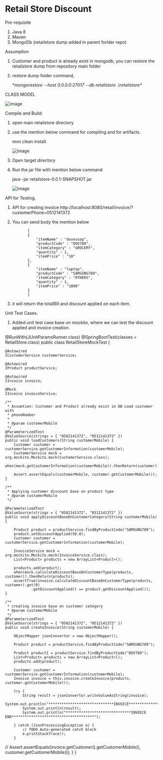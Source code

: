 # Retail Store Discount


Pre-requisite

1. Java 8
2. Maven
3. MongoDb (retailstore dump added in parent forlder repo)

Assumption

1. Customer and product is already exist in mongodb, you can restore the retailstore dump from repository main folder
2. restore dump folder command,

     **mongorestore --host 0.0.0.0:27017  --db retailstore  .\retailstore\**
     

CLASS MODEL

![image](https://user-images.githubusercontent.com/38679516/177044031-3cde69ad-71d2-4e59-9a5b-7922b4c130ad.png)


Compile and Build:

1. open main retailstore directory
2. use the mention below command for compiling and for artifacts.

      mvn clean install.
      
      ![image](https://user-images.githubusercontent.com/38679516/177043464-7c5b6b45-667a-4275-92de-17fb327cd6c9.png)

      
3. Open target directory
4. Run the jar file with mention below command

      java -jar retailstore-0.0.1-SNAPSHOT.jar
      
      ![image](https://user-images.githubusercontent.com/38679516/177043483-97239ba3-4fb6-4f4d-8f12-2a02908eb682.png)
      

API for Testing.

1. API for creating invoice http://localhost:8080/retail/invoice/?customerPhone=0512141372
2. You can send body the mention below 

              [
              {
                  "itemName" : "dovesoap",
                  "productCode" : "DOV789",
                  "itemCategory" : "GROCERY",
                  "quantity" : 1,
                  "itemPrice" : "10"
              },
              {
                  "itemName" : "laptop",
                  "productCode" : "SAMSUNG789",
                  "itemCategory" : "OTHERS",
                  "quantity" : 1,
                  "itemPrice" : "1000"
              }
              ]

3. it will return the totalBill and discount applied on each item.


Unit Test Cases.

1. Added unit test case base on mockito, where we can test the discount applied and invoice creation.

@RunWith(JUnitParamsRunner.class)
@SpringBootTest(classes = RetailStore.class)
public class RetailStoreMockTest {

	@Autowired
	ICustomerService customerService;

	@Autowired
	IProduct productService;

	@Autowired
	IInvoice invoice;

	@Mock
	IInvoice invoiceService;

	/**
	 * Assumtion: Customer and Product already exist in DB Load customer with
	 * phoneNumber
	 * 
	 * @param customerMobile
	 */
	@ParameterizedTest
	@ValueSource(strings = { "0582141372", "0512141372" })
	public void loadCustomers(String customerMobile) {
		Customer customer = customerService.getCustomerInformation(customerMobile);
		CustomerService mock = org.mockito.Mockito.mock(CustomerService.class);
		when(mock.getCustomerInformation(customerMobile)).thenReturn(customer);

		Assert.assertEquals(customerMobile, customer.getCustomerMobile());
	}
	
	/**
	 * Applying customer discount base on product type
	 * @param customerMobile
	 */

	@ParameterizedTest
	@ValueSource(strings = { "0582141372", "0512141372" })
	public void applyDiscountBaseOnCustomerCategory(String customerMobile) {

		Product product = productService.findByProductCode("SAMSUNG789");
		product.setDiscountApplied(50.0);
		Customer customer = customerService.getCustomerInformation(customerMobile);

		InvoiceService mock = org.mockito.Mockito.mock(InvoiceService.class);
		List<Product> products = new ArrayList<Product>();

		products.add(product);
		when(mock.calculateDiscountBaseOnCustomerType(products, customer)).thenReturn(products);
		assertTrue(invoice.calculateDiscountBaseOnCustomerType(products, customer).get(0)
				.getDiscountApplied() == product.getDiscountApplied());
	}

	/**
	 * creating invoice base on customer category
	 * @param customerMobile
	 */
	@ParameterizedTest
	@ValueSource(strings = { "0582141372", "0512141372" })
	public void createInvoice(String customerMobile) {

		ObjectMapper jsonConvertor = new ObjectMapper();

		Product product = productService.findByProductCode("SAMSUNG789");

		Product product1 = productService.findByProductCode("DOV789");
		List<Product> products = new ArrayList<Product>();
		products.add(product);

		Customer customer = customerService.getCustomerInformation(customerMobile);
		Invoice invoice = this.invoice.createInvoice(products, customer.getCustomerMobile());

		try {
			String result = jsonConvertor.writeValueAsString(invoice);
			System.out.println("******************************INVOICE**************************************");
			System.out.println(result);
			System.out.println("******************************INVOICE END**************************************");

		} catch (JsonProcessingException e) {
			// TODO Auto-generated catch block
			e.printStackTrace();
		}

//        Assert.assertEquals(invoice.getCustomer().getCustomerMobile(), customer.getCustomerMobile());
	}
}










